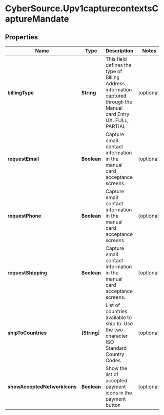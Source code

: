 # CyberSource.Upv1capturecontextsCaptureMandate

## Properties
Name | Type | Description | Notes
------------ | ------------- | ------------- | -------------
**billingType** | **String** | This field defines the type of Billing Address information captured through the Manual card Entry UX. FULL, PARTIAL | [optional] 
**requestEmail** | **Boolean** | Capture email contact information in the manual card acceptance screens. | [optional] 
**requestPhone** | **Boolean** | Capture email contact information in the manual card acceptance screens. | [optional] 
**requestShipping** | **Boolean** | Capture email contact information in the manual card acceptance screens. | [optional] 
**shipToCountries** | **[String]** | List of countries available to ship to. Use the two- character ISO Standard Country Codes. | [optional] 
**showAcceptedNetworkIcons** | **Boolean** | Show the list of accepted payment icons in the payment button | [optional] 



